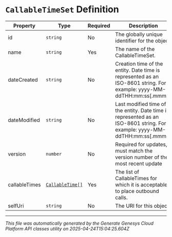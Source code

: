 # `CallableTimeSet` Definition

| Property | Type | Required | Description |
|----------|------|----------|-------------|
| id | `string` | No | The globally unique identifier for the object. |
| name | `string` | Yes | The name of the CallableTimeSet. |
| dateCreated | `string` | No | Creation time of the entity. Date time is represented as an ISO-8601 string. For example: yyyy-MM-ddTHH:mm:ss[.mmm]Z |
| dateModified | `string` | No | Last modified time of the entity. Date time is represented as an ISO-8601 string. For example: yyyy-MM-ddTHH:mm:ss[.mmm]Z |
| version | `number` | No | Required for updates, must match the version number of the most recent update |
| callableTimes | [`CallableTime[]`](callabletime-definition.md) | Yes | The list of CallableTimes for which it is acceptable to place outbound calls. |
| selfUri | `string` | No | The URI for this object |

---

*This file was automatically generated by the Generate Genesys Cloud Platform API classes utility on 2025-04-24T15:04:25.604Z*